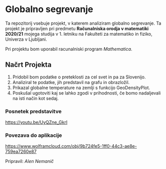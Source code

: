 # Globalno segrevanje
Ta repozitorij vsebuje projekt, v katerem analiziram globalno segrevanje. Ta projekt je pripravljen pri predmetu **Računalniska orodja v matematiki 2020/21** mojega studija v 1. letniku na Fakulteti za matematiko in fiziko, Univerza v Ljubljani.

Pri projektu bom uporabil racunalniski program *Mathematica*.

## Načrt Projekta
1. Pridobil bom podatke o preteklosti za cel svet in pa za Slovenijo.
2. Analiziral te podatke, jih predstavil na grafu in obrazložil.
3. Prikazal globalne temperature na zemlji s funkcijo GeoDensityPlot.
4. Poskušal ugotoviti kaj se lahko zgodi v prihodnosti, če bomo nadaljevali na isti način kot sedaj.

### Posnetek predstavitve

https://youtu.be/UyQZne_GkrI

### Povezava do aplikacije

https://www.wolframcloud.com/obj/9b724fe5-1ff0-44c3-ae8e-759ea7260e87


Pripravil: *Alen Nemanič*
